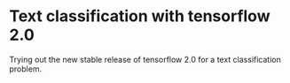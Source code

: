 # Text classification with tensorflow 2.0

Trying out the new stable release of tensorflow 2.0 for a text classification problem.
